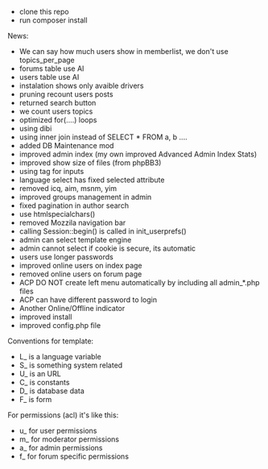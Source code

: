 - clone this repo
- run composer install


News:
- We can say how much users show in memberlist, we don't use topics_per_page
- forums table use AI
- users table use AI
- instalation shows only avaible drivers
- pruning recount users posts
- returned search button
- we count users topics
- optimized for(....) loops
- using dibi
- using inner join instead of SELECT * FROM a, b ....
- added DB Maintenance mod
- improved admin index (my own improved Advanced Admin Index Stats)
- improved show size of files (from phpBB3)
- using <label> tag for inputs
- language select has fixed selected attribute
- removed icq, aim, msnm, yim
- improved groups management in admin
- fixed pagination in author search
- use htmlspecialchars()
- removed Mozzila navigation bar
- calling Session::begin() is called in init_userprefs()
- admin can select template engine
- admin cannot select if cookie is secure, its automatic
- users use longer passwords  
- improved online users on index page
- removed online users on forum page 
- ACP DO NOT create left menu automatically by including all admin_*.php files 
- ACP can have different password to login
- Another Online/Offline indicator
- improved install
- improved config.php file
  
Conventions for template:  
- L_ is a language variable
- S_ is something system related
- U_ is an URL
- C_ is constants
- D_ is database data
- F_ is form

For permissions (acl) it's like this:
- u_ for user permissions
- m_ for moderator permissions
- a_ for admin permissions
- f_ for forum specific permissions
